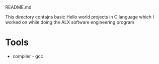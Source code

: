 README.md

This directory contajns basic Hello world projects in C language which I worked on while doing the ALX software engineering program

# Tools
* compiler - gcc
